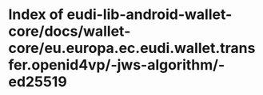 # Index of eudi-lib-android-wallet-core/docs/wallet-core/eu.europa.ec.eudi.wallet.transfer.openid4vp/-jws-algorithm/-ed25519
